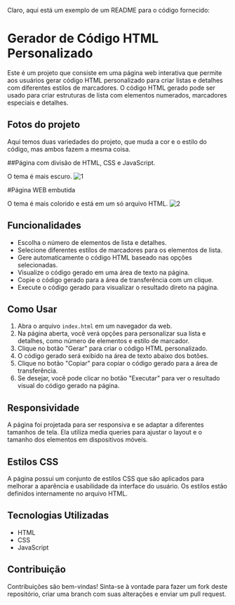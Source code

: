 Claro, aqui está um exemplo de um README para o código fornecido:

# Gerador de Código HTML Personalizado

Este é um projeto que consiste em uma página web interativa que permite aos usuários gerar código HTML personalizado para criar listas e detalhes com diferentes estilos de marcadores. O código HTML gerado pode ser usado para criar estruturas de lista com elementos numerados, marcadores especiais e detalhes.

## Fotos do projeto

Aqui temos duas variedades do projeto, que muda a cor e o estilo do código, mas ambos fazem a mesma coisa.

##Página com divisão de HTML, CSS e JavaScript.

O tema é mais escuro.
![1](https://github.com/coutmilton/criaartigo/assets/69989716/12131998-d96d-4c3d-9dc6-c56b5e32e1df)

#Página WEB embutida

O tema é mais colorido e está em um só arquivo HTML.
![2](https://github.com/coutmilton/criaartigo/assets/69989716/d262c545-5d30-4ed0-8f89-ada2b8b2d39f)

## Funcionalidades

- Escolha o número de elementos de lista e detalhes.
- Selecione diferentes estilos de marcadores para os elementos de lista.
- Gere automaticamente o código HTML baseado nas opções selecionadas.
- Visualize o código gerado em uma área de texto na página.
- Copie o código gerado para a área de transferência com um clique.
- Execute o código gerado para visualizar o resultado direto na página.

## Como Usar

1. Abra o arquivo `index.html` em um navegador da web.
2. Na página aberta, você verá opções para personalizar sua lista e detalhes, como número de elementos e estilo de marcador.
3. Clique no botão "Gerar" para criar o código HTML personalizado.
4. O código gerado será exibido na área de texto abaixo dos botões.
5. Clique no botão "Copiar" para copiar o código gerado para a área de transferência.
6. Se desejar, você pode clicar no botão "Executar" para ver o resultado visual do código gerado na página.

## Responsividade

A página foi projetada para ser responsiva e se adaptar a diferentes tamanhos de tela. Ela utiliza media queries para ajustar o layout e o tamanho dos elementos em dispositivos móveis.

## Estilos CSS

A página possui um conjunto de estilos CSS que são aplicados para melhorar a aparência e usabilidade da interface do usuário. Os estilos estão definidos internamente no arquivo HTML.

## Tecnologias Utilizadas

- HTML
- CSS
- JavaScript

## Contribuição

Contribuições são bem-vindas! Sinta-se à vontade para fazer um fork deste repositório, criar uma branch com suas alterações e enviar um pull request.
